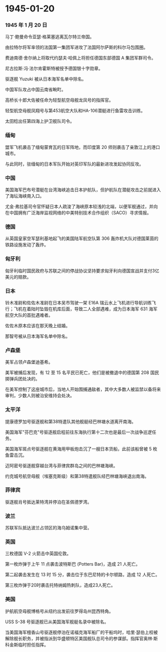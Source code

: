 # 1945-01-20

### 1945 年 1 月 20 日

马丁·鲍曼命令亚瑟·格莱塞逃离瓦尔特兰帝国。

由拉特尔将军率领的法国第一集团军进攻了法国阿尔萨斯的科尔马包围圈。

费迪南德·舍尔纳上将取代约瑟夫·哈佩上将担任德国东部德国 A 集团军群司令。

尼古拉斯·冯·法尔肯霍斯特被授予德国银十字勋章。

驱逐舰 Yuzuki 被从日本海军名单中除名。

中国军队攻占中国云南省畹町。

高桥长十郎大佐被任命为轻型航空母舰龙凤号的指挥官。

轻型航空母舰凤翔号与第453航空大队和HA-106潜艇进行鱼雷攻击训练。

太田稔出任第四海上护卫舰队司令。

### 缅甸

盟军飞机袭击了缅甸蒙育瓦的日军阵地，而印度第 20
师则袭击了亲敦江上的港口城市。

与此同时，驻缅甸的日本军队开始对英印军队的最新进攻发起协同反攻。

### 中国

美国海军巴布号潜艇在台湾海峡追击日本护航队，但护航队在潜艇攻击之前就进入了海坛海峡南入口。

尤金·弗拉基司令官怀疑日本人疏浚了海峡原本较浅的北端，以便军舰通过，并向在中国拥有广泛海岸监视网络的中美特别技术合作组织（SACO）寻求情报。

### 德国

从英国皇家空军瑟利基地起飞的美国陆军航空队第 306
轰炸机大队对德国莱茵的铁路设施发动了轰炸。

### 匈牙利

匈牙利临时国民政府与苏联之间的停战协议坚持要求匈牙利向德国宣战并支付3亿美元的赔款。

### 日本

铃木准尉和佐佐木准尉在日本吴市驾驶一架 E16A
瑞云水上飞机进行导航训练飞行；飞机在着陆时坠毁在机库后面，导致二人全部遇难，成为日本海军
631 海军航空大队的首批遇难者。

佐佐木原本应该在那天晚上结婚。

那智号被从日本海军名单中除名。

### 卢森堡

美军占领卢森堡迪基希。

美军被捕后发现，有 12 至 15 名平民已死亡，他们是被撤退中的德国第 208
国民掷弹兵团处决的。

在美军控制了这座城市后，当地人开始围捕通敌者，其中大多数人被监禁以备将来审判，少数人则被治安维持会处决。

### 太平洋

提康德罗加号驱逐舰和第38特遣队其他舰艇经巴林塘水道离开南海。

美国海军"芬巴克"号驱逐舰启程前往东海执行第十二次也是最后一次战争巡逻任务。

美国海军斑点号驱逐舰在黄海用甲板炮击沉了一艘日本货船，此前该船曾被 5
枚鱼雷击沉。

迈阿密号驱逐舰穿越台湾与菲律宾群岛之间的巴林塘海峡。

约克城号航空母舰（埃塞克斯级）和第38特遣舰队经巴林塘海峡退出南海。

### 菲律宾

驱逐舰肖号抵达莱特湾并停泊在圣佩德罗湾。

### 波兰

苏联军队抵达波兰占领区的海乌姆诺集中营。

### 英国

三枚德国 V-2 火箭击中英国伦敦。

第一枚炸弹于上午 11 点袭击波特斯巴 (Potters Bar)，造成 21 人死亡。

第二起袭击发生在 13 时 15 分，袭击位于东巴尼特的卡尔顿路，造成 12
人死亡。

第三枚炸弹于20时袭击托特纳姆热刺队，造成23人死亡。

### 美国

护航航空母舰博格号从纽约出发前往罗得岛州昆西特角。

USS S-38 号驱逐舰已从美国海军舰艇名录中被除名。

当美国海军檀香山号驱逐舰停泊在诺福克海军船厂的干船坞时，哈里·瑟伯上校被解除舰长职务，并被指派到华盛顿特区美国舰队总司令的参谋部。指挥官奥林·斯科金斯临时担任指挥。